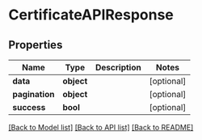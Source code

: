 # CertificateAPIResponse

## Properties
Name | Type | Description | Notes
------------ | ------------- | ------------- | -------------
**data** | **object** |  | [optional] 
**pagination** | **object** |  | [optional] 
**success** | **bool** |  | [optional] 

[[Back to Model list]](../README.md#documentation-for-models) [[Back to API list]](../README.md#documentation-for-api-endpoints) [[Back to README]](../README.md)

